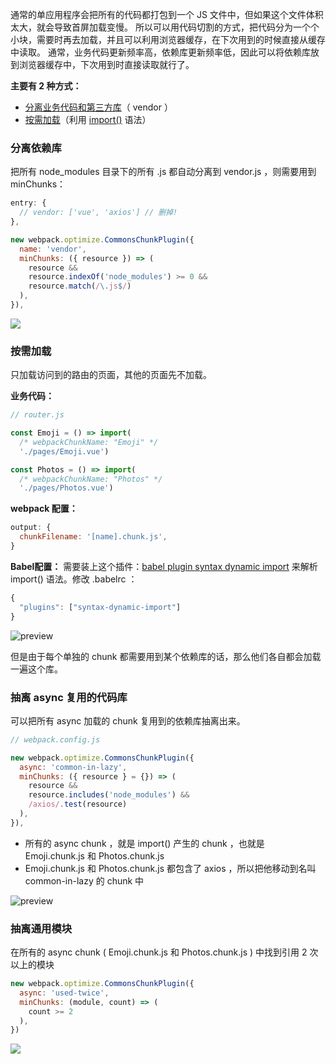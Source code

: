 通常的单应用程序会把所有的代码都打包到一个 JS 文件中，但如果这个文件体积太大，就会导致首屏加载变慢。
所以可以用代码切割的方式，把代码分为一个个小块，需要时再去加载，并且可以利用浏览器缓存，在下次用到的时候直接从缓存中读取。
通常，业务代码更新频率高，依赖库更新频率低，因此可以将依赖库放到浏览器缓存中，下次用到时直接读取就行了。

**主要有 2 种方式：**
-   [分离业务代码和第三方库](https://link.zhihu.com/?target=https%3A//webpack.js.org/guides/code-splitting/%23resource-splitting-for-caching-and-parallel-loads)（ vendor ）
-   [按需加载](https://link.zhihu.com/?target=https%3A//webpack.js.org/guides/code-splitting/%23resource-splitting-for-caching-and-parallel-loads)（利用 [import()](https://link.zhihu.com/?target=https%3A//github.com/tc39/proposal-dynamic-import) 语法）


### 分离依赖库
把所有 node\_modules 目录下的所有 .js 都自动分离到 vendor.js ，则需要用到 minChunks：
```js
entry: {
  // vendor: ['vue', 'axios'] // 删掉!
},

new webpack.optimize.CommonsChunkPlugin({
  name: 'vendor',
  minChunks: ({ resource }) => (
    resource &&
    resource.indexOf('node_modules') >= 0 &&
    resource.match(/\.js$/)
  ),
}),
```

![](https://pic2.zhimg.com/80/v2-1c4663763de6ffd4bf9fd1f15857f6b9_1440w.png)


### 按需加载
只加载访问到的路由的页面，其他的页面先不加载。

**业务代码：**
```js
// router.js

const Emoji = () => import(
  /* webpackChunkName: "Emoji" */
  './pages/Emoji.vue')

const Photos = () => import(
  /* webpackChunkName: "Photos" */
  './pages/Photos.vue')
```
**webpack 配置：**
```js
output: {
  chunkFilename: '[name].chunk.js',
}
```
**Babel配置：**
需要装上这个插件：[babel plugin syntax dynamic import](https://link.zhihu.com/?target=https%3A//www.npmjs.com/package/babel-plugin-syntax-dynamic-import) 来解析 import() 语法。修改 .babelrc ：
```js
{
  "plugins": ["syntax-dynamic-import"]
}
```
![preview](https://pic2.zhimg.com/v2-1bf6253be84dc5f976277105a414f091_r.jpg)

但是由于每个单独的 chunk 都需要用到某个依赖库的话，那么他们各自都会加载一遍这个库。

### 抽离 async 复用的代码库
可以把所有 async 加载的 chunk 复用到的依赖库抽离出来。
```js
// webpack.config.js

new webpack.optimize.CommonsChunkPlugin({
  async: 'common-in-lazy',
  minChunks: ({ resource } = {}) => (
    resource &&
    resource.includes('node_modules') &&
    /axios/.test(resource)
  ),
}),
```

-   所有的 async chunk ，就是 import() 产生的 chunk ，也就是 Emoji.chunk.js 和 Photos.chunk.js
-   Emoji.chunk.js 和 Photos.chunk.js 都包含了 axios ，所以把他移动到名叫 common-in-lazy 的 chunk 中

![preview](https://pic3.zhimg.com/v2-995ed2d93926e62044e54dbb38320cf6_r.jpg)

### 抽离通用模块
在所有的 async chunk ( Emoji.chunk.js 和 Photos.chunk.js ) 中找到引用 2 次以上的模块
```js
new webpack.optimize.CommonsChunkPlugin({
  async: 'used-twice',
  minChunks: (module, count) => (
    count >= 2
  ),
})
```

![](https://pic3.zhimg.com/80/v2-8223cc7dd6ec555582036ebd1771ec62_1440w.png)